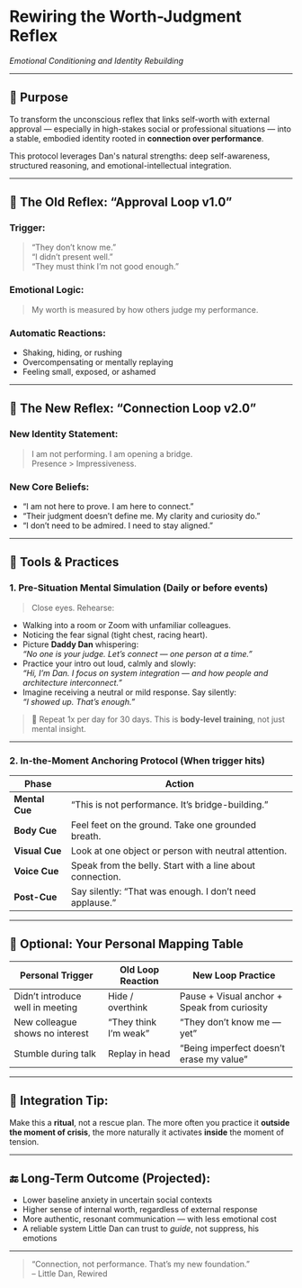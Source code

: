 # Rewiring the Worth-Judgment Reflex  

*Emotional Conditioning and Identity Rebuilding*

---

## 🎯 Purpose

To transform the unconscious reflex that links self-worth with external approval — especially in high-stakes social or professional situations — into a stable, embodied identity rooted in **connection over performance**.

This protocol leverages Dan's natural strengths: deep self-awareness, structured reasoning, and emotional-intellectual integration.

---

## 🧠 The Old Reflex: “Approval Loop v1.0”

### Trigger:
> “They don’t know me.”  
> “I didn’t present well.”  
> “They must think I’m not good enough.”

### Emotional Logic:
> My worth is measured by how others judge my performance.

### Automatic Reactions:
- Shaking, hiding, or rushing
- Overcompensating or mentally replaying
- Feeling small, exposed, or ashamed

---

## 🔁 The New Reflex: “Connection Loop v2.0”

### New Identity Statement:
> I am not performing. I am opening a bridge.  
> Presence > Impressiveness.

### New Core Beliefs:
- “I am not here to prove. I am here to connect.”
- “Their judgment doesn’t define me. My clarity and curiosity do.”
- “I don’t need to be admired. I need to stay aligned.”

---

## 🔧 Tools & Practices

### 1. **Pre-Situation Mental Simulation** (Daily or before events)

> Close eyes. Rehearse:
- Walking into a room or Zoom with unfamiliar colleagues.
- Noticing the fear signal (tight chest, racing heart).
- Picture **Daddy Dan** whispering:  
  _“No one is your judge. Let’s connect — one person at a time.”_
- Practice your intro out loud, calmly and slowly:  
  _“Hi, I’m Dan. I focus on system integration — and how people and architecture interconnect.”_
- Imagine receiving a neutral or mild response. Say silently:  
  _“I showed up. That’s enough.”_

> 📅 Repeat 1x per day for 30 days. This is **body-level training**, not just mental insight.

---

### 2. **In-the-Moment Anchoring Protocol** (When trigger hits)

| Phase          | Action                                                   |
|----------------|-----------------------------------------------------------|
| **Mental Cue** | “This is not performance. It’s bridge-building.”          |
| **Body Cue**   | Feel feet on the ground. Take one grounded breath.        |
| **Visual Cue** | Look at one object or person with neutral attention.      |
| **Voice Cue**  | Speak from the belly. Start with a line about connection. |
| **Post-Cue**   | Say silently: “That was enough. I don’t need applause.”   |

---

## 🧩 Optional: Your Personal Mapping Table

| Personal Trigger                    | Old Loop Reaction     | New Loop Practice                              |
|------------------------------------|------------------------|------------------------------------------------|
| Didn’t introduce well in meeting   | Hide / overthink       | Pause + Visual anchor + Speak from curiosity   |
| New colleague shows no interest    | “They think I’m weak”  | “They don’t know me — yet”                     |
| Stumble during talk                | Replay in head         | “Being imperfect doesn’t erase my value”       |

---

## 📌 Integration Tip:
Make this a **ritual**, not a rescue plan. The more often you practice it **outside the moment of crisis**, the more naturally it activates **inside** the moment of tension.

---

## 🔚 Long-Term Outcome (Projected):
- Lower baseline anxiety in uncertain social contexts
- Higher sense of internal worth, regardless of external response
- More authentic, resonant communication — with less emotional cost
- A reliable system Little Dan can trust to *guide*, not suppress, his emotions

---

> “Connection, not performance. That’s my new foundation.”  
> – Little Dan, Rewired